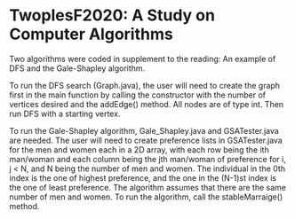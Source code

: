 # TwoplesF2020: A Study on Computer Algorithms
Two algorithms were coded in supplement to the reading: An example of DFS and the Gale-Shapley algorithm. 

To run the DFS search (Graph.java), the user will need to create the graph first in the main function by calling the constructor with the number of vertices desired and the addEdge() method. All nodes are of type int. Then run DFS with a starting vertex. 

To run the Gale-Shapley algorithm, Gale_Shapley.java and GSATester.java are needed. The user will need to create preference lists in GSATester.java for the men and women each in a 2D array, with each row being the ith man/woman and each column being the jth man/woman of preference for i, j < N, and N being the number of men and women. The individual in the 0th index is the one of highest preference, and the one in the (N-1)st index is the one of least preference. The algorithm assumes that there are the same number of men and women. To run the algorithm, call the stableMarraige() method. 
